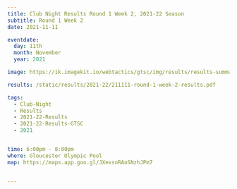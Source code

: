 ```yaml
---
title: Club Night Results Round 1 Week 2, 2021-22 Season
subtitle: Round 1 Week 2
date: 2021-11-11

eventdate:
  day: 11th
  month: November
  year: 2021

image: https://ik.imagekit.io/webtactics/gtsc/img/results/results-summary-2.jpg

results: /static/results/2021-22/211111-round-1-week-2-results.pdf

tags:
  - Club-Night
  - Results
  - 2021-22-Results
  - 2021-22-Results-GTSC
  - 2021


time: 6:00pm - 8:00pm
where: Gloucester Olympic Pool
map: https://maps.app.goo.gl/JXexsoRAoSNzhJPm7


---
```





